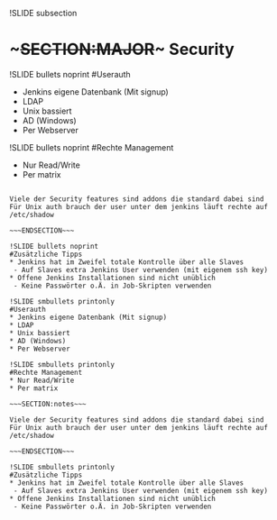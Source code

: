 !SLIDE subsection
# ~~~SECTION:MAJOR~~~ Security

!SLIDE bullets noprint
#Userauth
* Jenkins eigene Datenbank (Mit signup)
* LDAP
* Unix bassiert
* AD (Windows)
* Per Webserver

!SLIDE bullets noprint
#Rechte Management
* Nur Read/Write
* Per matrix

~~~SECTION:notes~~~

Viele der Security features sind addons die standard dabei sind
Für Unix auth brauch der user unter dem jenkins läuft rechte auf /etc/shadow

~~~ENDSECTION~~~

!SLIDE bullets noprint
#Zusätzliche Tipps
* Jenkins hat im Zweifel totale Kontrolle über alle Slaves
 - Auf Slaves extra Jenkins User verwenden (mit eigenem ssh key)
* Offene Jenkins Installationen sind nicht unüblich
 - Keine Passwörter o.Ä. in Job-Skripten verwenden

!SLIDE smbullets printonly
#Userauth
* Jenkins eigene Datenbank (Mit signup)
* LDAP
* Unix bassiert
* AD (Windows)
* Per Webserver

!SLIDE smbullets printonly
#Rechte Management
* Nur Read/Write
* Per matrix

~~~SECTION:notes~~~

Viele der Security features sind addons die standard dabei sind
Für Unix auth brauch der user unter dem jenkins läuft rechte auf /etc/shadow

~~~ENDSECTION~~~

!SLIDE smbullets printonly
#Zusätzliche Tipps
* Jenkins hat im Zweifel totale Kontrolle über alle Slaves
 - Auf Slaves extra Jenkins User verwenden (mit eigenem ssh key)
* Offene Jenkins Installationen sind nicht unüblich
 - Keine Passwörter o.Ä. in Job-Skripten verwenden


